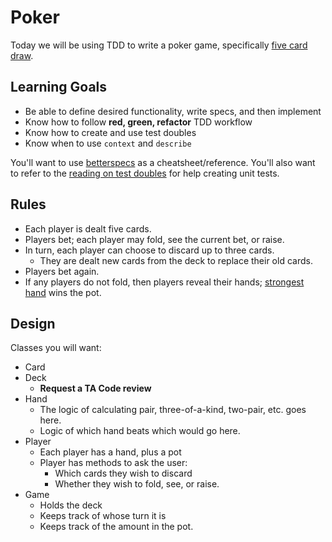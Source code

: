 # Poker

Today we will be using TDD to write a poker game, specifically [five card draw][five-card-draw].  

## Learning Goals

* Be able to define desired functionality, write specs, and then implement
* Know how to follow **red, green, refactor** TDD workflow
* Know how to create and use test doubles
* Know when to use `context` and `describe`

You'll want to use [betterspecs][betterspecs] as a cheatsheet/reference. You'll also want to
refer to the [reading on test doubles][doubles-reading] for help creating unit tests.  

## Rules

* Each player is dealt five cards.
* Players bet; each player may fold, see the current bet, or raise.
* In turn, each player can choose to discard up to three cards.
    * They are dealt new cards from the deck to replace their old cards.
* Players bet again.
* If any players do not fold, then players reveal their hands; [strongest
  hand][poker-hands] wins the pot.

[five-card-draw]: http://en.wikipedia.org/wiki/Five-card_draw
[betterspecs]: http://betterspecs.org
[doubles-reading]: https://github.com/appacademy/curriculum/blob/master/ruby/readings/test-doubles.md
[poker-hands]: http://en.wikipedia.org/wiki/List_of_poker_hands

## Design

Classes you will want:

* Card
* Deck
    * **Request a TA Code review**
* Hand
    * The logic of calculating pair, three-of-a-kind, two-pair, etc. goes
      here.
    * Logic of which hand beats which would go here.
* Player
    * Each player has a hand, plus a pot
    * Player has methods to ask the user:
        * Which cards they wish to discard
        * Whether they wish to fold, see, or raise.
* Game
    * Holds the deck
    * Keeps track of whose turn it is
    * Keeps track of the amount in the pot.
